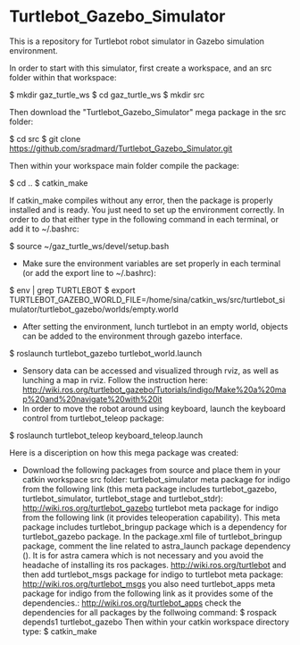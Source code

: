 # Turtlebot_Gazebo_Simulator
This is a repository for Turtlebot robot simulator in Gazebo simulation environment. 

In order to start with this simulator, first create a workspace, and an src folder within that workspace:

$ mkdir gaz_turtle_ws
$ cd gaz_turtle_ws
$ mkdir src

Then download the "Turtlebot_Gazebo_Simulator" mega package in the src folder:

$ cd src
$ git clone https://github.com/sradmard/Turtlebot_Gazebo_Simulator.git

Then within your workspace main folder compile the package:

$ cd ..
$ catkin_make

If catkin_make compiles without any error, then the package is properly installed and is ready. You just need to set up the environment correctly. In order to do that either type in the following command in each terminal, or add it to ~/.bashrc:

$ source ~/gaz_turtle_ws/devel/setup.bash

- Make sure the environment variables are set properly in each terminal (or add the export line to ~/.bashrc):

$ env | grep TURTLEBOT
$ export TURTLEBOT_GAZEBO_WORLD_FILE=/home/sina/catkin_ws/src/turtlebot_simulator/turtlebot_gazebo/worlds/empty.world

- After setting the environment, lunch turtlebot in an empty world, objects can be added to the environment through gazebo interface. 

$ roslaunch turtlebot_gazebo turtlebot_world.launch

- Sensory data can be accessed and visualized through rviz, as well as lunching a map in rviz. Follow the instruction here:
http://wiki.ros.org/turtlebot_gazebo/Tutorials/indigo/Make%20a%20map%20and%20navigate%20with%20it
- In order to move the robot around using keyboard, launch the keyboard control from turtlebot_teleop package:

$ roslaunch turtlebot_teleop keyboard_teleop.launch 



Here is a disceription on how this mega package was created:
- Download the following packages from source and place them in your catkin workspace src folder:
turtlebot_simulator meta package for indigo from the following link (this meta package includes turtlebot_gazebo, turtlebot_simulator, turtlebot_stage and turtlebot_stdr):
http://wiki.ros.org/turtlebot_gazebo
turtlebot meta package for indigo from the following link (it provides teleoperation capability). This meta package includes turtlebot_bringup package which is a dependency for turtlebot_gazebo package. In the package.xml file of turtlebot_bringup package, comment the line related to astra_launch package dependency (<!--<run_depend>astra_launch</run_depend>-->). It is for astra camera which is not necessary and you avoid the headache of installing its ros packages. 
http://wiki.ros.org/turtlebot
and then add turtlebot_msgs package for indigo to turtlebot meta package:
http://wiki.ros.org/turtlebot_msgs
you also need turtlebot_apps meta package for indigo from the following link as it provides some of the dependencies.:
http://wiki.ros.org/turtlebot_apps
check the dependencies for all packages by the follwoing command:
$ rospack depends1 turtlebot_gazebo
Then within your catkin workspace directory type:
$ catkin_make
